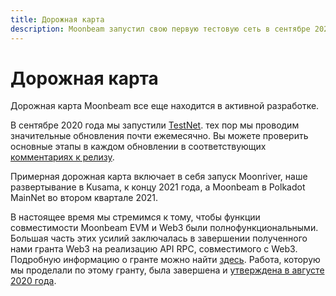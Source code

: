 ```yaml
---
title: Дорожная карта
description: Moonbeam запустил свою первую тестовую сеть в сентябре 2020 года, а бета-сеть на Kusama и основную сеть на Polkadot - в начале 2021 года.
---
```


# Дорожная карта

Дорожная карта Moonbeam все еще находится в активной разработке. 

В сентябре 2020 года мы запустили [TestNet](/networks/overview/).  тех пор мы проводим значительные обновления почти ежемесячно. Вы можете проверить основные этапы в каждом обновлении в соответствующих [комментариях к релизу](/networks/moonbase/#release-notes).

Примерная дорожная карта включает в себя запуск Moonriver, наше развертывание в Kusama, к концу 2021 года, а Moonbeam в Polkadot MainNet во втором квартале 2021.

В настоящее время мы стремимся к тому, чтобы функции совместимости Moonbeam EVM и Web3 были полнофункциональными. Большая часть этих усилий заключалась в завершении полученного нами гранта Web3 на реализацию API RPC, совместимого с Web3. Подробную информацию о гранте можно найти [здесь](https://github.com/w3f/Open-Grants-Program/blob/master/applications/web3-compatible-api.md).  Работа, которую мы проделали по этому гранту, была завершена и  [утверждена в августе 2020 года](https://www.purestake.com/news/purestake-awarded-web3-foundation-grant-moonbeam/).

